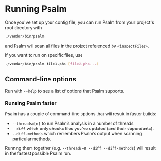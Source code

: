 # Running Psalm

Once you've set up your config file, you can run Psalm from your project's root directory with
```bash
./vendor/bin/psalm
```

and Psalm will scan all files in the project referenced by `<inspectFiles>`.

If you want to run on specific files, use
```bash
./vendor/bin/psalm file1.php [file2.php...]
```

## Command-line options

Run with `--help` to see a list of options that Psalm supports.

### Running Psalm faster

Psalm has a couple of command-line options that will result in faster builds:

- `--threads=[n]` to run Psalm’s analysis in a number of threads
- `--diff` which only checks files you’ve updated (and their dependents).
- `--diff-methods` which remembers Psalm’s output when scanning particular methods.

Running them together (e.g. `--threads=8 --diff --diff-methods`) will result in the fastest possible Psalm run.

